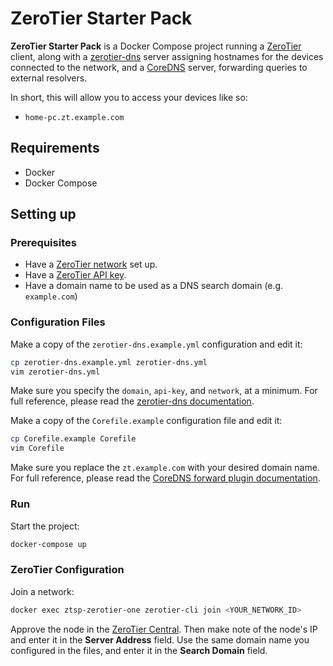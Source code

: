 # ZeroTier Starter Pack

**ZeroTier Starter Pack** is a Docker Compose project running a [ZeroTier](https://zerotier.com) client,
along with a [zerotier-dns](https://github.com/mje-nz/zerotier-dns) server assigning hostnames for the devices
connected to the network, and a [CoreDNS](https://github.com/coredns/coredns) server, 
forwarding queries to external resolvers.

In short, this will allow you to access your devices like so:
- `home-pc.zt.example.com`

## Requirements
* Docker
* Docker Compose

## Setting up
### Prerequisites
* Have a [ZeroTier network](https://my.zerotier.com/) set up.
* Have a [ZeroTier API key](https://my.zerotier.com/account).
* Have a domain name to be used as a DNS search domain (e.g. `example.com`)

### Configuration Files
Make a copy of the `zerotier-dns.example.yml` configuration and edit it:
```bash
cp zerotier-dns.example.yml zerotier-dns.yml
vim zerotier-dns.yml
```
Make sure you specify the `domain`, `api-key`, and `network`, at a minimum.
For full reference, please read the [zerotier-dns documentation](https://github.com/mje-nz/zerotier-dns/tree/815a3c35ea316d212e413f73c3fb130493283b3c).

Make a copy of the `Corefile.example` configuration file and edit it:
```bash
cp Corefile.example Corefile
vim Corefile
```
Make sure you replace the `zt.example.com` with your desired domain name. 
For full reference, please read the [CoreDNS forward plugin documentation](https://coredns.io/plugins/forward/).

### Run
Start the project:
```bash
docker-compose up
```

### ZeroTier Configuration
Join a network:
```bash
docker exec ztsp-zerotier-one zerotier-cli join <YOUR_NETWORK_ID>
```

Approve the node in the [ZeroTier Central](https://my.zerotier.com). 
Then make note of the node's IP and enter it in the **Server Address** field.
Use the same domain name you configured in the files, and enter it in the **Search Domain** field.
